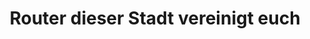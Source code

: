 ---
layout: blog
category: blog
title: Router dieser Stadt vereinigt euch
summary: Netze in Nutzerhand
image: routerdieserstadt.png
tags: [Freifunk,Kiezleben,Schule]
---